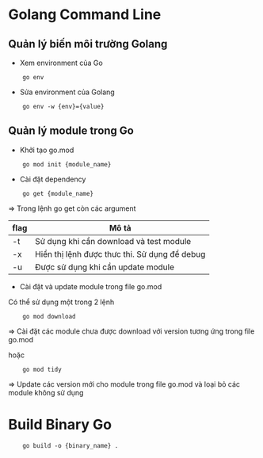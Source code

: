 # Golang Command Line

## Quản lý biến môi trường Golang
* Xem environment của Go
```
    go env
```
* Sửa environment của Golang

```
    go env -w {env}={value}
```

## Quản lý module trong Go
* Khởi tạo go.mod
```
    go mod init {module_name}
```
* Cài đặt dependency
```
    go get {module_name}
```
 
=> Trong lệnh go get còn các argument 

| flag | Mô tả                                         |
|------|-----------------------------------------------|
| -t   | Sử dụng khi cần download và test module       |
| -x   | Hiển thị lệnh được thưc thi. Sử dụng để debug |
| -u   | Được sử dụng khi cần update module            |

* Cài đặt và update module trong file go.mod

Có thể sử dụng một trong 2 lệnh 

```
    go mod download
```
=> Cài đặt các module chưa được download với version tương ứng trong file go.mod 

hoặc
```
    go mod tidy
```
=> Update các version mới cho module trong file go.mod và loại bỏ các module không sử dụng

# Build Binary Go

```
    go build -o {binary_name} .
```
